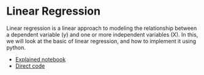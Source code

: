 # Linear Regression

Linear regression is a linear approach to modeling the relationship between a dependent variable (y) and one or more independent variables (X). In this, we will look at the basic of linear regression, and how to implement it using python.

- [Explained notebook](./explained.ipynb)
- [Direct code](./main.py)
